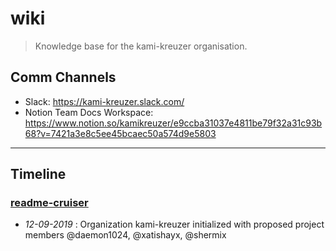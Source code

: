 # wiki

> Knowledge base for the kami-kreuzer organisation.

## Comm Channels

- Slack: https://kami-kreuzer.slack.com/
- Notion Team Docs Workspace: https://www.notion.so/kamikreuzer/e9ccba31037e4811be79f32a31c93b68?v=7421a3e8c5ee45bcaec50a574d9e5803

-----------

## Timeline

### [readme-cruiser](https://github.com/kami-kreuzer/readme-cruiser)

- *12-09-2019* : Organization kami-kreuzer initialized with proposed project members @daemon1024, @xatishayx, @shermix 
